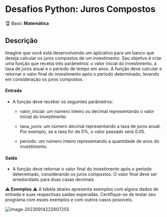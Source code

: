 # Desafios Python: Juros Compostos

🏆 Basic **Matemática**

## Descrição

Imagine que você está desenvolvendo um aplicativo para um banco que deseja calcular os juros compostos de um investimento. Seu objetivo é criar uma função que receba três parâmetros: o valor inicial do investimento, a taxa de juros anual e o período de tempo em anos. A função deve calcular e retornar o valor final do investimento após o período determinado, levando em consideração os juros compostos.

#### Entrada

* A função deve receber os seguintes parâmetros:

  * valor_inicial: um número inteiro ou decimal representando o valor inicial do investimento.

  * taxa_juros: um número decimal representando a taxa de juros anual. Por exemplo, se a taxa for de 5%, o valor passado será 0.05.

  * periodo: um número inteiro representando a quantidade de anos do investimento.

#### Saída

* A função deve retornar o valor final do investimento após o período determinado, considerando os juros compostos. O valor final deve ser arredondado para duas casas decimais.


⚠ **Exemplos** ⚠
A tabela abaixo apresenta exemplos com alguns dados de entrada e suas respectivas saídas esperadas. Certifique-se de testar seu programa com esses exemplos e com outros casos possíveis.

![image-20230914222607255](C:\Users\User\AppData\Roaming\Typora\typora-user-images\image-20230914222607255.png)



